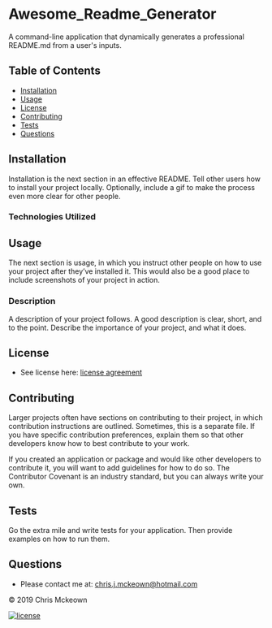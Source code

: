 # Awesome_Readme_Generator
A command-line application that dynamically generates a professional README.md from a user's inputs.

## Table of Contents
* [Installation](#Installation)
* [Usage](#Usage)
* [License](#License)
* [Contributing](#Contributing)
* [Tests](#Tests)
* [Questions](#Questions)

## Installation
Installation is the next section in an effective README. Tell other users how to install your project locally. Optionally, include a gif to make the process even more clear for other people.

### Technologies Utilized


## Usage
The next section is usage, in which you instruct other people on how to use your project after they’ve installed it. This would also be a good place to include screenshots of your project in action.

### Description
A description of your project follows. A good description is clear, short, and to the point. Describe the importance of your project, and what it does.

## License

* See license here: <a href="https://github.com/chrisjmckeown/Awesome_Readme_Generator/blob/master/LICENSE" target="_blank">license agreement</a>

## Contributing
Larger projects often have sections on contributing to their project, in which contribution instructions are outlined. Sometimes, this is a separate file. If you have specific contribution preferences, explain them so that other developers know how to best contribute to your work.

If you created an application or package and would like other developers to contribute it, you will want to add guidelines for how to do so. The Contributor Covenant is an industry standard, but you can always write your own.

## Tests
Go the extra mile and write tests for your application. Then provide examples on how to run them.

## Questions

* Please contact me at: chris.j.mckeown@hotmail.com

© 2019 Chris Mckeown

[![license](https://img.shields.io/github/license/chrisjmckeown/Awesome_Readme_Generator.svg?style=flat-square)](https://github.com/chrisjmckeown/Awesome_Readme_Generator/blob/master/LICENSE)